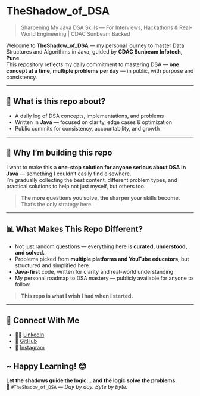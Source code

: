 # TheShadow_of_DSA
> Sharpening My Java DSA Skills — For Interviews, Hackathons & Real-World Engineering | CDAC Sunbeam Backed

Welcome to **TheShadow_of_DSA** — my personal journey to master Data Structures and Algorithms in Java, guided by **CDAC Sunbeam Infotech, Pune**.  
This repository reflects my daily commitment to mastering DSA — **one concept at a time, multiple problems per day** — in public, with purpose and consistency.


---


## 📌 What is this repo about?

- A daily log of DSA concepts, implementations, and problems  
- Written in **Java** — focused on clarity, edge cases & optimization  
- Public commits for consistency, accountability, and growth

---

## 🎯 Why I’m building this repo

I want to make this a **one-stop solution for anyone serious about DSA in Java** — something I couldn’t easily find elsewhere.  
I’m gradually collecting the best content, different problem types, and practical solutions to help not just myself, but others too.

> **The more questions you solve, the sharper your skills become.**  
That’s the only strategy here.

---

## 📊 What Makes This Repo Different?

- Not just random questions — everything here is **curated, understood, and solved.**
- Problems picked from **multiple platforms and YouTube educators**, but structured and simplified here.
- **Java-first** code, written for clarity and real-world understanding.
- My personal roadmap to DSA mastery — publicly available for anyone to follow.

> **This repo is what I wish I had when I started.**

---

## 🔗 Connect With Me

- 🧑‍💼 [LinkedIn](https://www.linkedin.com/in/aadityaguptaa1/)
- 📂 [GitHub](https://github.com/adiops-sh)
- 📸 [Instagram](https://www.instagram.com/adiops_sh)

~ Happy Learning! 😊
---

**Let the shadows guide the logic... and the logic solve the problems.**  
🖤 `#TheShadow_of_DSA` — *Day by day. Byte by byte.*
